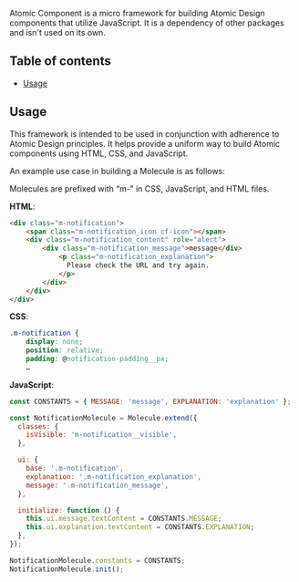 Atomic Component is a micro framework for building Atomic Design components
that utilize JavaScript. It is a dependency of other packages and isn't used
on its own.

## Table of contents

- [Usage](#Usage)

## Usage

This framework is intended to be used in conjunction with adherence to
Atomic Design principles.
It helps provide a uniform way to build Atomic components using
HTML, CSS, and JavaScript.

An example use case in building a Molecule is as follows:

Molecules are prefixed with “m-” in CSS, JavaScript, and HTML files.

**HTML**:

```html
<div class="m-notification">
    <span class="m-notification_icon cf-icon"></span>
    <div class="m-notification_content" role="alert">
        <div class="m-notification_message">message</div>
            <p class="m-notification_explanation">
              Please check the URL and try again.
            </p>
        </div>
    </div>
</div>
```

**CSS**:

```css
.m-notification {
    display: none;
    position: relative;
    padding: @notification-padding__px;
    …
```

**JavaScript**:

```js
const CONSTANTS = { MESSAGE: 'message', EXPLANATION: 'explanation' };

const NotificationMolecule = Molecule.extend({
  classes: {
    isVisible: 'm-notification__visible',
  },

  ui: {
    base: '.m-notification',
    explanation: '.m-notification_explanation',
    message: '.m-notification_message',
  },

  initialize: function () {
    this.ui.message.textContent = CONSTANTS.MESSAGE;
    this.ui.explanation.textContent = CONSTANTS.EXPLANATION;
  },
});

NotificationMolecule.constants = CONSTANTS;
NotificationMolecule.init();
```
